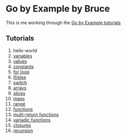 # Go by Example by Bruce

This is me working through the [Go by Example tutorials](https://gobyexample.com)

## Tutorials

1. hello-world
1. [variables](002-variables.go)
1. [values](003-values.go)
1. [constants](004-constants.go)
1. [for loop](005-for.go)
1. [if/else](006-if.go)
1. [switch](007-switch.go)
1. [arrays](008-arrays.go)
1. [slices](009-slices.go)
1. [maps](010-maps.go)
1. [range](011-range.go)
1. [functions](012-functions.go)
1. [multi-return functions](013-multiple-return-functions.go)
1. [variadic functions](014-variadic-functions.go)
1. [closures](015-closures.go)
1. [recursion](016-recursion.go)
